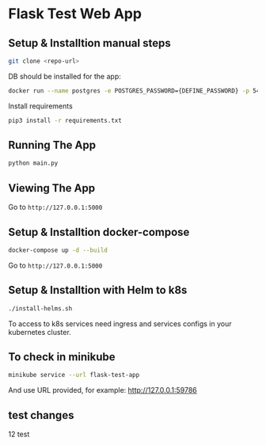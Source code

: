 # Flask Test Web App

## Setup & Installtion manual steps

```bash
git clone <repo-url>
```

DB should be installed for the app: 

```bash
docker run --name postgres -e POSTGRES_PASSWORD={DEFINE_PASSWORD} -p 5432:5432 -d postgres
```
Install requirements
```bash
pip3 install -r requirements.txt
```

## Running The App

```bash
python main.py
```

## Viewing The App

Go to `http://127.0.0.1:5000`

## Setup & Installtion docker-compose

```bash
docker-compose up -d --build
```
Go to `http://127.0.0.1:5000`

## Setup & Installtion with Helm to k8s

```bash
./install-helms.sh
```

To access to k8s services need ingress and services configs in your kubernetes cluster.

## To check in minikube
```bash
minikube service --url flask-test-app
```
And use URL provided, for example: http://127.0.0.1:59786

## test changes
12
test